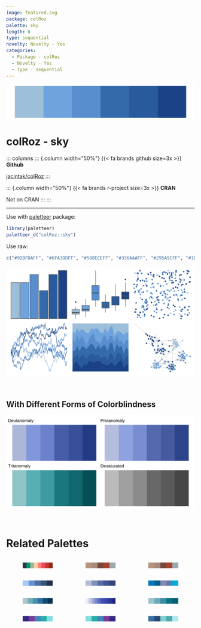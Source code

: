 ```yaml
---
image: featured.svg
package: colRoz
palette: sky
length: 6
type: sequential
novelty: Novelty - Yes
categories:
  - Package - colRoz
  - Novelty - Yes
  - Type - sequential
---
```


![](featured.svg)

# colRoz - sky 

::: columns
::: {.column width="50%"}
{{< fa brands github size=3x >}}
**Github**

[jacintak/colRoz](https://github.com/jacintak/colRoz)
:::

::: {.column width="50%"}
{{< fa brands r-project size=3x >}}
**CRAN**

Not on CRAN
:::
:::

<hr> 

Use with [paletteer](https://emilhvitfeldt.github.io/paletteer/) package:

```r
library(paletteer)
paletteer_d("colRoz::sky")
```

Use raw:

```r
c("#9DBFDAFF", "#6FA3DDFF", "#588ECEFF", "#336AAAFF", "#295A9CFF", "#1B4287FF")
``` 

![](examples.png) 

  <br>
  
  ## With Different Forms of Colorblindness
  
  ![](colorblind.svg) 

<br>

# Related Palettes

<div class="list" style="display: grid; grid-template-columns: auto auto auto;"> <figure class="figure">
<a href="../../awtools/a_palette/"> <img src="../../awtools/a_palette/featured.svg" style="width: 100%;" class="figure-img"></a>
</figure> <figure class="figure">
<a href="../../ButterflyColors/hamadryas_feronia/"> <img src="../../ButterflyColors/hamadryas_feronia/featured.svg" style="width: 100%;" class="figure-img"></a>
</figure> <figure class="figure">
<a href="../../ButterflyColors/hamadryas_feronia/"> <img src="../../ButterflyColors/hamadryas_feronia/featured.svg" style="width: 100%;" class="figure-img"></a>
</figure> <figure class="figure">
<a href="../../calecopal/sbchannel/"> <img src="../../calecopal/sbchannel/featured.svg" style="width: 100%;" class="figure-img"></a>
</figure> <figure class="figure">
<a href="../../unikn/pal_karpfenblau/"> <img src="../../unikn/pal_karpfenblau/featured.svg" style="width: 100%;" class="figure-img"></a>
</figure> <figure class="figure">
<a href="../../fishualize/Sparisoma_frondosum_m/"> <img src="../../fishualize/Sparisoma_frondosum_m/featured.svg" style="width: 100%;" class="figure-img"></a>
</figure> <figure class="figure">
<a href="../../MetBrewer/Hokusai2/"> <img src="../../MetBrewer/Hokusai2/featured.svg" style="width: 100%;" class="figure-img"></a>
</figure> <figure class="figure">
<a href="../../ggsci/indigo_material/"> <img src="../../ggsci/indigo_material/featured.svg" style="width: 100%;" class="figure-img"></a>
</figure> <figure class="figure">
<a href="../../unikn/pal_petrol/"> <img src="../../unikn/pal_petrol/featured.svg" style="width: 100%;" class="figure-img"></a>
</figure> <figure class="figure">
<a href="../../vapeplot/jazzcup/"> <img src="../../vapeplot/jazzcup/featured.svg" style="width: 100%;" class="figure-img"></a>
</figure> <figure class="figure">
<a href="../../vapoRwave/jazzCup/"> <img src="../../vapoRwave/jazzCup/featured.svg" style="width: 100%;" class="figure-img"></a>
</figure> <figure class="figure">
<a href="../../palettetown/pineco/"> <img src="../../palettetown/pineco/featured.svg" style="width: 100%;" class="figure-img"></a>
</figure> 
</div>
